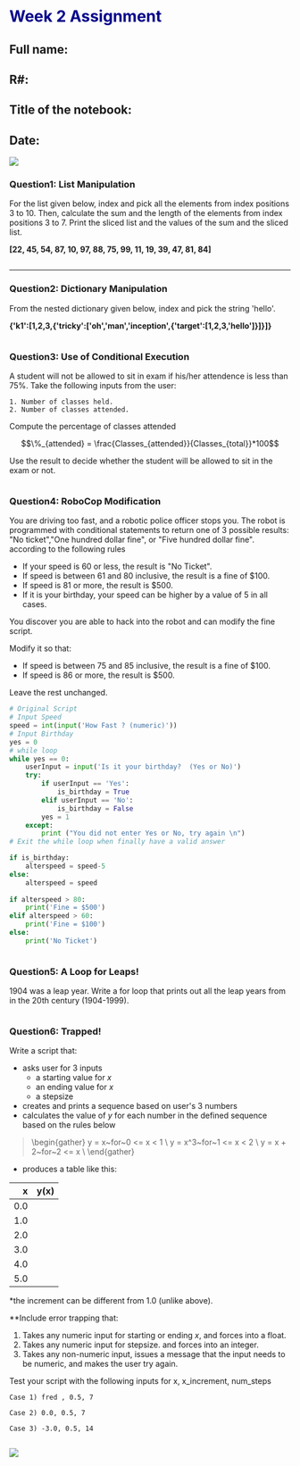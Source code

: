 # <font color=darkblue>Week 2 Assignment </font>



## Full name: 
## R#: 
## Title of the notebook:
## Date: 

![](https://media.tenor.com/images/dc545e5a0f93c9b2bf1d4f0af54ebbff/tenor.gif) <br>


### Question1: List Manipulation

For the list given below, index and pick all the elements from index positions 3 to 10. 
Then, calculate the sum and the length of the elements from index positions 3 to 7. 
Print the sliced list and the values of the sum and the sliced list.

**[22, 45, 54, 87, 10, 97, 88, 75, 99, 11, 19, 39, 47, 81, 84]**


```python

```

___
### Question2: Dictionary Manipulation <br>

From the nested dictionary given below, index and pick the string 'hello'. 

**{'k1':[1,2,3,{'tricky':['oh','man','inception',{'target':[1,2,3,'hello']}]}]}**


```python

```

### Question3: Use of Conditional Execution <br>

A student will not be allowed to sit in exam if his/her attendence is less than 75%. 
Take the following inputs from the user: 

    1. Number of classes held.
    2. Number of classes attended. 
   
Compute the percentage of classes attended 

$$\%_{attended} = \frac{Classes_{attended}}{Classes_{total}}*100$$

Use the result to decide whether the student will be allowed to sit in the exam or not.


```python

```

### Question4: RoboCop Modification  <br>

You are driving too fast, and a robotic police officer stops you. 
The robot is programmed with conditional statements to return one of 3 possible results: 
"No ticket","One hundred dollar fine", or "Five hundred dollar fine". according to the following rules

* If your speed is 60 or less, the result is "No Ticket". 
* If speed is between 61 and 80 inclusive, the result is a fine of \$100. 
* If speed is 81 or more, the result is \$500. 
* If it is your birthday, your speed can be higher by a value of 5 in all cases.

You discover you are able to hack into the robot and can modify the fine script.

Modify it so that:

* If speed is between 75 and 85 inclusive, the result is a fine of \$100.
* If speed is 86 or more, the result is \$500. 

Leave the rest unchanged.




```python
# Original Script
# Input Speed
speed = int(input('How Fast ? (numeric)'))
# Input Birthday
yes = 0
# while loop 
while yes == 0:
    userInput = input('Is it your birthday?  (Yes or No)')
    try:
        if userInput == 'Yes':
            is_birthday = True
        elif userInput == 'No':
            is_birthday = False
        yes = 1
    except:
        print ("You did not enter Yes or No, try again \n")
# Exit the while loop when finally have a valid answer

if is_birthday:
    alterspeed = speed-5
else:
    alterspeed = speed
    
if alterspeed > 80:    
    print('Fine = $500')
elif alterspeed > 60:   
    print('Fine = $100')
else:
    print('No Ticket')
```


```python

```

### Question5: A Loop for Leaps!  <br>

1904 was a leap year. Write a for loop that prints out all the leap years from in the 20th century (1904-1999).  


```python

```

### Question6: Trapped!  <br>

Write a script that:
- asks user for 3 inputs
    - a starting value for $x$
    - an ending value for $x$
    - a stepsize
- creates and prints a sequence based on user's 3 numbers
- calculates the value of $y$ for each number in the defined sequence based on the rules below

> \begin{gather}
y = x~for~0 <= x < 1 \\
y = x^3~for~1 <= x < 2 \\
y = x + 2~for~2 <= x  \\
\end{gather}

- produces a table like this:

|x|y(x)|
|---:|---:|
|0.0|  |
|1.0|  |
|2.0|  |
|3.0|  |
|4.0|  |
|5.0|  |

*the increment can be different from 1.0 (unlike above).

**Include error trapping that:

1. Takes any numeric input for starting or ending $x$, and forces into a float.
2. Takes any numeric input for stepsize. and forces into an integer.
3. Takes any non-numeric input, issues a message that the input needs to be numeric, and makes the user try again.



Test your script with the following inputs for x, x_increment, num_steps

    Case 1) fred , 0.5, 7
    
    Case 2) 0.0, 0.5, 7
      
    Case 3) -3.0, 0.5, 14


```python

```

![](https://www.codester.com/static/uploads/items/000/021/21656/preview.jpg)
